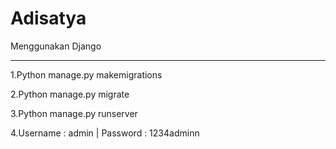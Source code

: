 # Adisatya
Menggunakan Django
<hr>
<p>1.Python manage.py makemigrations</p>
<p>2.Python manage.py migrate</p>
<p>3.Python manage.py runserver</p>
<p>4.Username : admin | Password : 1234adminn</p>

